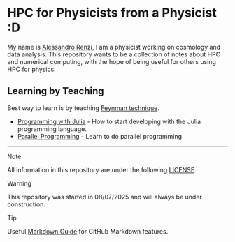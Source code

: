 # HPC for Physicists from a Physicist :D

My name is [Alessandro Renzi](https://github.com/alexninogh/alessandro.renzi), I am a physicist working on cosmology and data analysis. This repository wants to be a collection of notes about HPC and numerical computing, with the hope of being useful for others using HPC for physics.

## Learning by Teaching

Best way to learn is by teaching [Feynman technique](https://en.wikipedia.org/wiki/Learning_by_teaching). 

- [Programming with Julia](./Julia/julia-index.md) - How to start developing with the Julia programming language.
- [Parallel Programming](./parallel_programming/pp-index.md) - Learn to do parallel programming

---

> [!NOTE]
> All information in this repository are under the following [LICENSE](./LICENSE).

> [!WARNING] 
> This repository was started in 08/07/2025 and will always be under construction.

> [!TIP]
> Useful [Markdown Guide](https://docs.github.com/en/get-started/writing-on-github/getting-started-with-writing-and-formatting-on-github/basic-writing-and-formatting-syntax/) for GitHub Markdown features.
